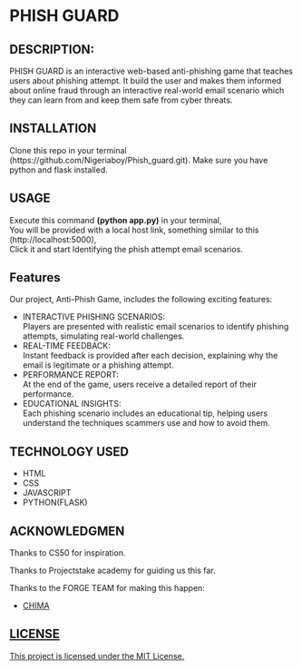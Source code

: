 <h1>PHISH GUARD</h1>

<h2><b>DESCRIPTION:</b></h2>

PHISH GUARD is an interactive web-based anti-phishing game that teaches users about phishing attempt.
It build the user and makes them informed about online fraud through 
an interactive real-world email scenario which they can learn from and keep them safe from cyber threats.

<h2>INSTALLATION</h2>
Clone this repo in your terminal (https://github.com/Nigeriaboy/Phish_guard.git).
Make sure you have python and flask installed.

<h2>USAGE</h2>

Execute this command <b>(python app.py)</b> in your terminal,<br>
You will be provided with a local host link, something similar to this (http://localhost:5000),<br>
Click it and start Identifying the phish attempt email scenarios.

<h2>Features</h2>
<p>Our project, Anti-Phish Game, includes the following exciting features:</p>
<ul>
<li>INTERACTIVE PHISHING SCENARIOS:</li>
Players are presented with realistic email scenarios to identify phishing attempts, simulating real-world challenges.

<li>REAL-TIME FEEDBACK:</li>
Instant feedback is provided after each decision, explaining why the email is legitimate or a phishing attempt.

<li>PERFORMANCE REPORT:</li>
At the end of the game, users receive a detailed report of their performance.

<li>EDUCATIONAL INSIGHTS:</li>
Each phishing scenario includes an educational tip, helping users understand the techniques scammers use and how to avoid them.
</ul>

<h2>TECHNOLOGY USED</h2>

<ul>
  <li>HTML</li>
  <li>CSS</li>
  <li>JAVASCRIPT</li>
  <li>PYTHON(FLASK)</li>
</ul>

<h2>ACKNOWLEDGMEN</h2>
<p>Thanks to CS50 for inspiration.</p>
<p>Thanks to Projectstake academy for guiding us this far.</p>
<p>Thanks to the FORGE TEAM for making this happen:</p>
<ul>
  <li><a href="https://github.com/ceasermikes002">CHIMA</li>
</ul>

<h2>LICENSE</h2>
This project is licensed under the MIT License.
